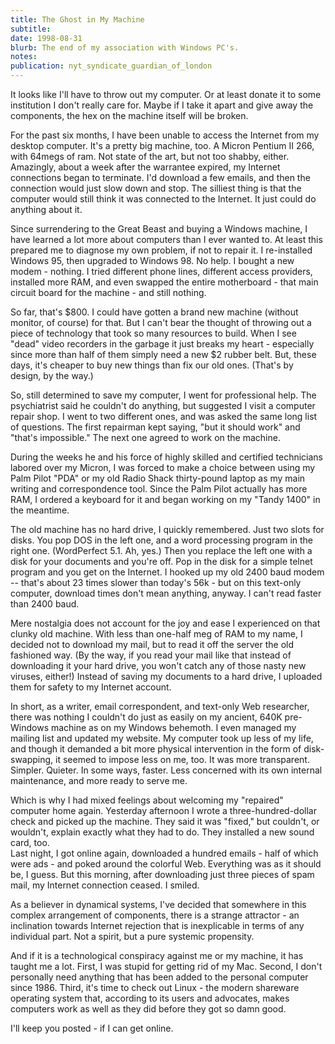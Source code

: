 ```yaml
---
title: The Ghost in My Machine
subtitle: 
date: 1998-08-31
blurb: The end of my association with Windows PC's.
notes: 
publication: nyt_syndicate_guardian_of_london
---
```



It looks like I'll have to throw out my computer. Or at least donate it to some institution I don't really care for. Maybe if I take it apart and give away the components, the hex on the machine itself will be broken.

For the past six months, I have been unable to access the Internet from my desktop computer. It's a pretty big machine, too. A Micron Pentium II 266, with 64megs of ram. Not state of the art, but not too shabby, either. Amazingly, about a week after the warrantee expired, my Internet connections began to terminate. I'd download a few emails, and then the connection would just slow down and stop. The silliest thing is that the computer would still think it was connected to the Internet. It just could do anything about it.

Since surrendering to the Great Beast and buying a Windows machine, I have learned a lot more about computers than I ever wanted to. At least this prepared me to diagnose my own problem, if not to repair it. I re-installed Windows 95, then upgraded to Windows 98. No help. I bought a new modem - nothing. I tried different phone lines, different access providers, installed more RAM, and even swapped the entire motherboard - that main circuit board for the machine - and still nothing.

So far, that's $800. I could have gotten a brand new machine (without monitor, of course) for that. But I can't bear the thought of throwing out a piece of technology that took so many resources to build. When I see "dead" video recorders in the garbage it just breaks my heart - especially since more than half of them simply need a new $2 rubber belt. But, these days, it's cheaper to buy new things than fix our old ones. (That's by design, by the way.)

So, still determined to save my computer, I went for professional help. The psychiatrist said he couldn't do anything, but suggested I visit a computer repair shop. I went to two different ones, and was asked the same long list of questions. The first repairman kept saying, "but it should work" and "that's impossible." The next one agreed to work on the machine.

During the weeks he and his force of highly skilled and certified technicians labored over my Micron, I was forced to make a choice between using my Palm Pilot "PDA" or my old Radio Shack thirty-pound laptop as my main writing and correspondence tool. Since the Palm Pilot actually has more RAM, I ordered a keyboard for it and began working on my "Tandy 1400" in the meantime.

The old machine has no hard drive, I quickly remembered. Just two slots for disks. You pop DOS in the left one, and a word processing program in the right one. (WordPerfect 5.1. Ah, yes.) Then you replace the left one with a disk for your documents and you're off. Pop in the disk for a simple telnet program and you get on the Internet. I hooked up my old 2400 baud modem -- that's about 23 times slower than today's 56k - but on this text-only computer, download times don't mean anything, anyway. I can't read faster than 2400 baud.

Mere nostalgia does not account for the joy and ease I experienced on that clunky old machine. With less than one-half meg of RAM to my name, I decided not to download my mail, but to read it off the server the old fashioned way. (By the way, if you read your mail like that instead of downloading it your hard drive, you won't catch any of those nasty new viruses, either!) Instead of saving my documents to a hard drive, I uploaded them for safety to my Internet account.

In short, as a writer, email correspondent, and text-only Web researcher, there was nothing I couldn't do just as easily on my ancient, 640K pre-Windows machine as on my Windows behemoth. I even managed my mailing list and updated my website. My computer took up less of my life, and though it demanded a bit more physical intervention in the form of disk-swapping, it seemed to impose less on me, too. It was more transparent. Simpler. Quieter. In some ways, faster. Less concerned with its own internal maintenance, and more ready to serve me.

Which is why I had mixed feelings about welcoming my "repaired" computer home again. Yesterday afternoon I wrote a three-hundred-dollar check and picked up the machine. They said it was "fixed," but couldn't, or wouldn't, explain exactly what they had to do. They installed a new sound card, too.  
Last night, I got online again, downloaded a hundred emails - half of which were ads - and poked around the colorful Web. Everything was as it should be, I guess. But this morning, after downloading just three pieces of spam mail, my Internet connection ceased. I smiled.

As a believer in dynamical systems, I've decided that somewhere in this complex arrangement of components, there is a strange attractor - an inclination towards Internet rejection that is inexplicable in terms of any individual part. Not a spirit, but a pure systemic propensity.

And if it is a technological conspiracy against me or my machine, it has taught me a lot. First, I was stupid for getting rid of my Mac. Second, I don't personally need anything that has been added to the personal computer since 1986. Third, it's time to check out Linux - the modern shareware operating system that, according to its users and advocates, makes computers work as well as they did before they got so damn good.

I'll keep you posted - if I can get online.

